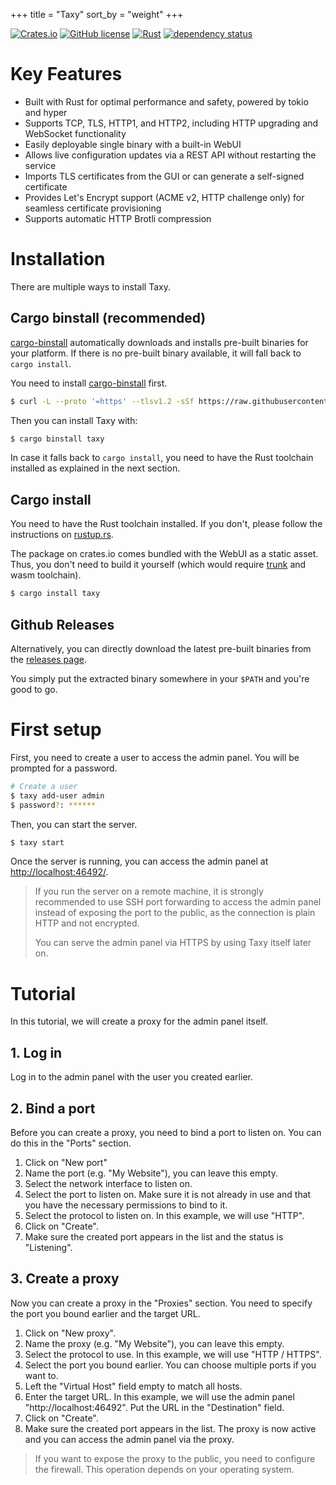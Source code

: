 +++
title = "Taxy"
sort_by = "weight"
+++

[![Crates.io](https://img.shields.io/crates/v/taxy.svg)](https://crates.io/crates/taxy)
[![GitHub license](https://img.shields.io/github/license/picoHz/taxy.svg)](https://github.com/picoHz/taxy/blob/main/LICENSE)
[![Rust](https://github.com/picoHz/taxy/actions/workflows/rust.yml/badge.svg)](https://github.com/picoHz/taxy/actions/workflows/rust.yml)
[![dependency status](https://deps.rs/crate/taxy/latest/status.svg)](https://deps.rs/crate/taxy)

# Key Features

- Built with Rust for optimal performance and safety, powered by tokio and hyper
- Supports TCP, TLS, HTTP1, and HTTP2, including HTTP upgrading and WebSocket functionality
- Easily deployable single binary with a built-in WebUI
- Allows live configuration updates via a REST API without restarting the service
- Imports TLS certificates from the GUI or can generate a self-signed certificate
- Provides Let's Encrypt support (ACME v2, HTTP challenge only) for seamless certificate provisioning
- Supports automatic HTTP Brotli compression

# Installation

There are multiple ways to install Taxy.

## Cargo binstall (recommended)

[cargo-binstall](https://github.com/cargo-bins/) automatically downloads and installs pre-built binaries for your platform. If there is no pre-built binary available, it will fall back to `cargo install`.

You need to install [cargo-binstall](https://github.com/cargo-bins/cargo-binstall#installation) first.

```bash
$ curl -L --proto '=https' --tlsv1.2 -sSf https://raw.githubusercontent.com/cargo-bins/cargo-binstall/main/install-from-binstall-release.sh | bash
```

Then you can install Taxy with:

```bash
$ cargo binstall taxy
```

In case it falls back to `cargo install`, you need to have the Rust toolchain installed as explained in the next section.

## Cargo install

You need to have the Rust toolchain installed. If you don't, please follow the instructions on [rustup.rs](https://rustup.rs/).

The package on crates.io comes bundled with the WebUI as a static asset. Thus, you don't need to build it yourself (which would require [trunk](https://trunkrs.dev/) and wasm toolchain).

```bash
$ cargo install taxy
```

## Github Releases

Alternatively, you can directly download the latest pre-built binaries from the [releases page](https://github.com/picoHz/taxy/releases).

You simply put the extracted binary somewhere in your `$PATH` and you're good to go.

# First setup

First, you need to create a user to access the admin panel. You will be prompted for a password.

```bash
# Create a user
$ taxy add-user admin
$ password?: ******
```

Then, you can start the server.

```bash
$ taxy start
```

Once the server is running, you can access the admin panel at [http://localhost:46492/](http://localhost:46492/).

> If you run the server on a remote machine, it is strongly recommended to use SSH port forwarding to access the admin panel instead of exposing the port to the public, as the connection is plain HTTP and not encrypted.
>
> You can serve the admin panel via HTTPS by using Taxy itself later on.

# Tutorial

In this tutorial, we will create a proxy for the admin panel itself.

## 1. Log in

Log in to the admin panel with the user you created earlier.

## 2. Bind a port

Before you can create a proxy, you need to bind a port to listen on. You can do this in the "Ports" section.

1. Click on "New port"
2. Name the port (e.g. "My Website"), you can leave this empty.
3. Select the network interface to listen on.
4. Select the port to listen on. Make sure it is not already in use and that you have the necessary permissions to bind to it.
5. Select the protocol to listen on. In this example, we will use "HTTP".
6. Click on "Create".
7. Make sure the created port appears in the list and the status is "Listening".

## 3. Create a proxy

Now you can create a proxy in the "Proxies" section. You need to specify the port you bound earlier and the target URL.

1. Click on "New proxy".
2. Name the proxy (e.g. "My Website"), you can leave this empty.
3. Select the protocol to use. In this example, we will use "HTTP / HTTPS".
4. Select the port you bound earlier. You can choose multiple ports if you want to.
5. Left the "Virtual Host" field empty to match all hosts.
6. Enter the target URL. In this example, we will use the admin panel "http://localhost:46492". Put the URL in the "Destination" field.
7. Click on "Create".
8. Make sure the created port appears in the list. The proxy is now active and you can access the admin panel via the proxy.

> If you want to expose the proxy to the public, you need to configure the firewall.
> This operation depends on your operating system.
